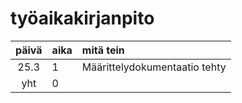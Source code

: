 # työaikakirjanpito

| päivä | aika | mitä tein  |
| :----:|:-----| :-----|
| 25.3  | 1    | Määrittelydokumentaatio tehty |
| yht   | 0    |
